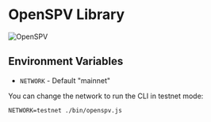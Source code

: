 # OpenSPV Library

![OpenSPV](https://github.com/openspv/openspv/blob/master/openspv-landscape-dark.png)

## Environment Variables

* `NETWORK` - Default "mainnet"

You can change the network to run the CLI in testnet mode:

```
NETWORK=testnet ./bin/openspv.js
```
